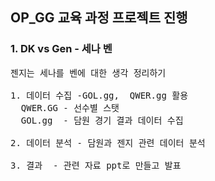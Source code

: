 ## OP_GG 교육 과정 프로젝트 진행
### 1. DK vs Gen  - 세나 벤
<pre>
젠지는 세나를 벤에 대한 생각 정리하기

1. 데이터 수집 -GOL.gg,  QWER.gg 활용
  QWER.GG - 선수별 스탯
  GOL.gg  - 담원 경기 결과 데이터 수집

2. 데이터 분석 - 담원과 젠지 관련 데이터 분석

3. 결과  - 관련 자료 ppt로 만들고 발표
</pre>
